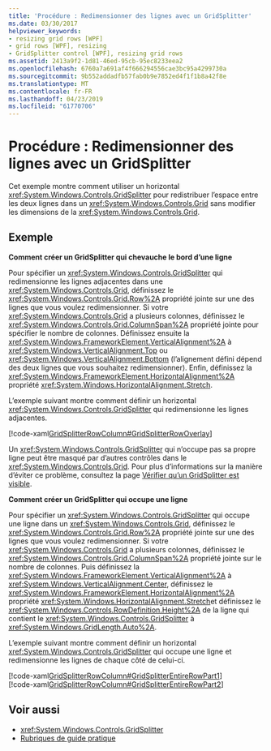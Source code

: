 ```yaml
---
title: 'Procédure : Redimensionner des lignes avec un GridSplitter'
ms.date: 03/30/2017
helpviewer_keywords:
- resizing grid rows [WPF]
- grid rows [WPF], resizing
- GridSplitter control [WPF], resizing grid rows
ms.assetid: 2413a9f2-1d81-46ed-95cb-95ec8233eea2
ms.openlocfilehash: 6760a7a691af4f666294556cae3bc95a4299730a
ms.sourcegitcommit: 9b552addadfb57fab0b9e7852ed4f1f1b8a42f8e
ms.translationtype: MT
ms.contentlocale: fr-FR
ms.lasthandoff: 04/23/2019
ms.locfileid: "61770706"
---
```

# <a name="how-to-resize-rows-with-a-gridsplitter"></a>Procédure : Redimensionner des lignes avec un GridSplitter
Cet exemple montre comment utiliser un horizontal <xref:System.Windows.Controls.GridSplitter> pour redistribuer l’espace entre les deux lignes dans un <xref:System.Windows.Controls.Grid> sans modifier les dimensions de la <xref:System.Windows.Controls.Grid>.  
  
## <a name="example"></a>Exemple  
 **Comment créer un GridSplitter qui chevauche le bord d’une ligne**  
  
 Pour spécifier un <xref:System.Windows.Controls.GridSplitter> qui redimensionne les lignes adjacentes dans une <xref:System.Windows.Controls.Grid>, définissez le <xref:System.Windows.Controls.Grid.Row%2A> propriété jointe sur une des lignes que vous voulez redimensionner. Si votre <xref:System.Windows.Controls.Grid> a plusieurs colonnes, définissez le <xref:System.Windows.Controls.Grid.ColumnSpan%2A> propriété jointe pour spécifier le nombre de colonnes. Définissez ensuite la <xref:System.Windows.FrameworkElement.VerticalAlignment%2A> à <xref:System.Windows.VerticalAlignment.Top> ou <xref:System.Windows.VerticalAlignment.Bottom> (l’alignement défini dépend des deux lignes que vous souhaitez redimensionner). Enfin, définissez la <xref:System.Windows.FrameworkElement.HorizontalAlignment%2A> propriété <xref:System.Windows.HorizontalAlignment.Stretch>.  
  
 L’exemple suivant montre comment définir un horizontal <xref:System.Windows.Controls.GridSplitter> qui redimensionne les lignes adjacentes.  
  
 [!code-xaml[GridSplitterRowColumn#GridSplitterRowOverlay](~/samples/snippets/csharp/VS_Snippets_Wpf/GridSplitterRowColumn/CS/Window1.xaml#gridsplitterrowoverlay)]  
  
 Un <xref:System.Windows.Controls.GridSplitter> qui n’occupe pas sa propre ligne peut être masqué par d’autres contrôles dans le <xref:System.Windows.Controls.Grid>. Pour plus d’informations sur la manière d’éviter ce problème, consultez la page [Vérifier qu’un GridSplitter est visible](how-to-make-sure-that-a-gridsplitter-is-visible.md).  
  
 **Comment créer un GridSplitter qui occupe une ligne**  
  
 Pour spécifier un <xref:System.Windows.Controls.GridSplitter> qui occupe une ligne dans un <xref:System.Windows.Controls.Grid>, définissez le <xref:System.Windows.Controls.Grid.Row%2A> propriété jointe sur une des lignes que vous voulez redimensionner. Si votre <xref:System.Windows.Controls.Grid> a plusieurs colonnes, définissez le <xref:System.Windows.Controls.Grid.ColumnSpan%2A> propriété jointe sur le nombre de colonnes. Puis définissez la <xref:System.Windows.FrameworkElement.VerticalAlignment%2A> à <xref:System.Windows.VerticalAlignment.Center>, définissez le <xref:System.Windows.FrameworkElement.HorizontalAlignment%2A> propriété <xref:System.Windows.HorizontalAlignment.Stretch>et définissez le <xref:System.Windows.Controls.RowDefinition.Height%2A> de la ligne qui contient le <xref:System.Windows.Controls.GridSplitter> à <xref:System.Windows.GridLength.Auto%2A>.  
  
 L’exemple suivant montre comment définir un horizontal <xref:System.Windows.Controls.GridSplitter> qui occupe une ligne et redimensionne les lignes de chaque côté de celui-ci.  
  
 [!code-xaml[GridSplitterRowColumn#GridSplitterEntireRowPart1](~/samples/snippets/csharp/VS_Snippets_Wpf/GridSplitterRowColumn/CS/Window1.xaml#gridsplitterentirerowpart1)]  
[!code-xaml[GridSplitterRowColumn#GridSplitterEntireRowPart2](~/samples/snippets/csharp/VS_Snippets_Wpf/GridSplitterRowColumn/CS/Window1.xaml#gridsplitterentirerowpart2)]  
  
## <a name="see-also"></a>Voir aussi

- <xref:System.Windows.Controls.GridSplitter>
- [Rubriques de guide pratique](gridsplitter-how-to-topics.md)
